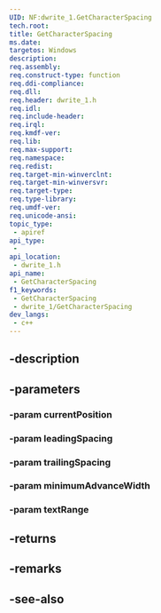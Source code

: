 ```yaml
---
UID: NF:dwrite_1.GetCharacterSpacing
tech.root: 
title: GetCharacterSpacing
ms.date: 
targetos: Windows
description: 
req.assembly: 
req.construct-type: function
req.ddi-compliance: 
req.dll: 
req.header: dwrite_1.h
req.idl: 
req.include-header: 
req.irql: 
req.kmdf-ver: 
req.lib: 
req.max-support: 
req.namespace: 
req.redist: 
req.target-min-winverclnt: 
req.target-min-winversvr: 
req.target-type: 
req.type-library: 
req.umdf-ver: 
req.unicode-ansi: 
topic_type:
 - apiref
api_type:
 - 
api_location:
 - dwrite_1.h
api_name:
 - GetCharacterSpacing
f1_keywords:
 - GetCharacterSpacing
 - dwrite_1/GetCharacterSpacing
dev_langs:
 - c++
---
```


## -description

## -parameters

### -param currentPosition

### -param leadingSpacing

### -param trailingSpacing

### -param minimumAdvanceWidth

### -param textRange

## -returns

## -remarks

## -see-also

